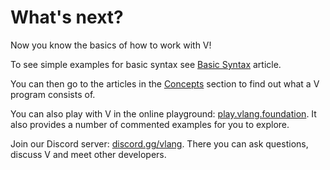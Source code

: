 # What's next?

Now you know the basics of how to work with V!

To see simple examples for basic syntax see
[Basic Syntax](../basics/basic-syntax.md)
article.

You can then go to the articles in the
[Concepts](../concepts)
section to find out what a V program consists of.

You can also play with V in the online playground:
[play.vlang.foundation](https://play.vlang.foundation/).
It also provides a number of commented examples for you to explore.

Join our Discord server:
[discord.gg/vlang](https://discord.gg/vlang).
There you can ask questions, discuss V and meet other developers.

